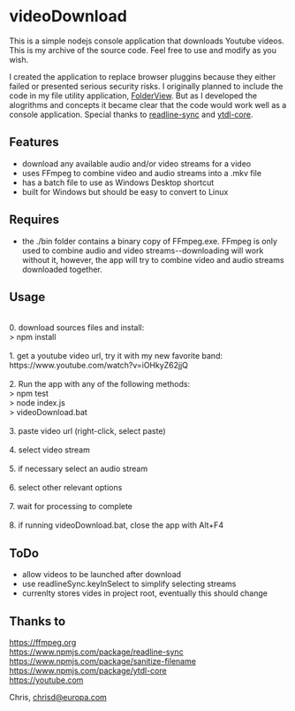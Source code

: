 ﻿# videoDownload

This is a simple nodejs console application that downloads Youtube videos.  This is my archive of the source code. Feel free to use and modify as you wish.

I created the application to replace browser pluggins because they either failed or presented serious security risks.  I originally planned to include the code in my file utility application, <a href="https://github.com/ChrisDeFreitas/Electron-FolderView" >FolderView</a>.  But as I developed the alogrithms and concepts it became clear that the code would work well as a console application.  Special thanks to <a href="https://www.npmjs.com/package/readline-sync">readline-sync</a> and
<a href="https://www.npmjs.com/package/ytdl-core">ytdl-core</a>.


## Features
- download any available audio and/or video streams for a video
- uses FFmpeg to combine video and audio streams into a .mkv file
- has a batch file to use as Windows Desktop shortcut
- built for Windows but should be easy to convert to Linux


## Requires
- the ./bin folder contains a binary copy of FFmpeg.exe.  FFmpeg is only used to combine audio and video streams--downloading will work without it, however, the app will try to combine video and audio streams downloaded together.


## Usage
<br>
	0. download sources files and install:<br>
> npm install<br>
<br>
	1. get a youtube video url, try it with my new favorite band:<br>
	https://www.youtube.com/watch?v=iOHkyZ62jjQ<br>
<br>
	2. Run the app with any of the following methods:<br>
> npm test<br>
> node index.js<br>
> videoDownload.bat<br>
<br>
	3. paste video url (right-click, select paste)<br>
<br>
	4. select video stream<br>
<br>
	5. if necessary select an audio stream<br>
<br>
	6. select other relevant options<br>
<br>
	7. wait for processing to complete<br>
<br>
	8. if running videoDownload.bat, close the app with Alt+F4

## ToDo
- allow videos to be launched after download
- use readlineSync.keyInSelect to simplify selecting streams
- currenlty stores vides in project root, eventually this should change

## Thanks to

https://ffmpeg.org<br>
https://www.npmjs.com/package/readline-sync<br>
https://www.npmjs.com/package/sanitize-filename<br>
https://www.npmjs.com/package/ytdl-core<br>
https://youtube.com


Chris, chrisd@europa.com